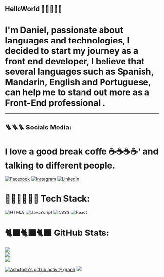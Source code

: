 ## HelloWorld 👋👋👋👋👋    
<h1> I'm Daniel, passionate about languages and technologies, I decided to start my journey as a front end developer, I believe that several languages such as Spanish, Mandarin, English and Portuguese, can help me to stand out more as a Front-End professional .</h1>  
<hr>

## 🪜🪜🪜 Socials Media: <h1>I love a good break coffe ☕☕☕☕' and talking to different people. </h1>
[![Facebook](https://img.shields.io/badge/Facebook-%231877F2.svg?logo=Facebook&logoColor=white)](https://facebook.com/DanielMSuarez) [![Instagram](https://img.shields.io/badge/Instagram-%23E4405F.svg?logo=Instagram&logoColor=white)](https://instagram.com/danielllmalta) [![LinkedIn](https://img.shields.io/badge/LinkedIn-%230077B5.svg?logo=linkedin&logoColor=white)](https://linkedin.com/in/dmsuarez) 
# 👨‍💻👨‍💻👨‍💻 Tech Stack:
![HTML5](https://img.shields.io/badge/html5-%23E34F26.svg?style=for-the-badge&logo=html5&logoColor=white) ![JavaScript](https://img.shields.io/badge/javascript-%23323330.svg?style=for-the-badge&logo=javascript&logoColor=%23F7DF1E) ![CSS3](https://img.shields.io/badge/css3-%231572B6.svg?style=for-the-badge&logo=css3&logoColor=white) ![React](https://img.shields.io/badge/react-%2320232a.svg?style=for-the-badge&logo=react&logoColor=%2361DAFB)
# 🐈‍⬛🐈‍⬛🐈‍⬛ GitHub Stats:
![](https://github-readme-stats.vercel.app/api?username=DaniielMalta&theme=dark&hide_border=false&include_all_commits=false&count_private=false)<br/>
![](https://github-readme-streak-stats.herokuapp.com/?user=DaniielMalta&theme=dark&hide_border=false)<br/>
![](https://github-readme-stats.vercel.app/api/top-langs/?username=DaniielMalta&theme=dark&hide_border=false&include_all_commits=false&count_private=false&layout=compact) 
<!-- Proudly created with GPRM ( https://gprm.itsvg.in ) -->
[![Ashutosh's github activity graph](https://github-readme-activity-graph.vercel.app/graph?username=DaniielMalta&bg_color=0d070a&color=6051d2&line=638c66&point=2a4747&area=true&hide_border=true)](https://github.com/ashutosh00710/github-readme-activity-graph)
<a href="https://visitcount.itsvg.in">
  <img src="https://visitcount.itsvg.in/api?id=DaniielMalta&label=Profile%20Views&color=1&icon=7&pretty=false" />
</a>
